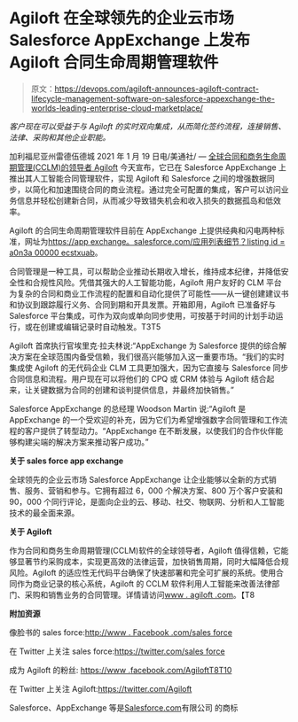 # Agiloft 在全球领先的企业云市场 Salesforce AppExchange 上发布 Agiloft 合同生命周期管理软件

> 原文：<https://devops.com/agiloft-announces-agiloft-contract-lifecycle-management-software-on-salesforce-appexchange-the-worlds-leading-enterprise-cloud-marketplace/>

*客户现在可以受益于与 Agiloft 的实时双向集成，从而简化签约流程，连接销售、法律、采购和其他企业职能。*

加利福尼亚州雷德伍德城 2021 年 1 月 19 日电/美通社/ — [全球合同和商务生命周期管理(CCLM)的领导者 Agiloft](https://c212.net/c/link/?t=0&l=en&o=3040010-1&h=318981635&u=https%3A%2F%2Fwww.agiloft.com%2F&a=Agiloft) 今天宣布，它已在 Salesforce AppExchange 上推出其人工智能合同管理软件，实现 Agiloft 和 Salesforce 之间的增强数据同步，以简化和加速围绕合同的商业流程。通过完全可配置的集成，客户可以访问业务信息并轻松创建新合同，从而减少导致错失机会和收入损失的数据孤岛和低效率。

 Agiloft 的合同生命周期管理软件目前在 AppExchange 上提供经典和闪电两种标准，网址为[](https://c212.net/c/link/?t=0&l=en&o=3040010-1&h=4109526294&u=https%3A%2F%2Fappexchange.salesforce.com%2FappxListingDetail%3FlistingId%3Da0N3A00000EcstxUAB&a=%C2%A0)[https://app exchange。salesforce.com/<wbr>应用列表细节？listing id =<wbr>a0n3a 00000 ecstxuab](https://c212.net/c/link/?t=0&l=en&o=3040010-1&h=2278786015&u=https%3A%2F%2Fappexchange.salesforce.com%2FappxListingDetail%3FlistingId%3Da0N3A00000EcstxUAB&a=https%3A%2F%2Fappexchange.salesforce.com%2FappxListingDetail%3FlistingId%3Da0N3A00000EcstxUAB)。  

合同管理是一种工具，可以帮助企业推动长期收入增长，维持成本纪律，并降低安全性和合规性风险。凭借其强大的人工智能功能，Agiloft 用户友好的 CLM 平台为复杂的合同和商业工作流程的配置和自动化提供了可能性——从一键创建建议书和协议到跟踪履行义务、合同到期和开具发票。开箱即用，Agiloft 已准备好与 Salesforce 平台集成，可作为双向或单向同步使用，可按基于时间的计划手动运行，或在创建或编辑记录时自动触发。T3T5

Agiloft 首席执行官埃里克·拉夫林说:“AppExchange 为 Salesforce 提供的综合解决方案在全球范围内备受信赖，我们很高兴能够加入这一重要市场。“我们的实时集成使 Agiloft 的无代码企业 CLM 工具更加强大，因为它直接与 Salesforce 同步合同信息和流程。用户现在可以将他们的 CPQ 或 CRM 体验与 Agiloft 结合起来，让关键数据为合同的创建和谈判提供信息，并最终加快销售。”

Salesforce AppExchange 的总经理 Woodson Martin 说:“Agiloft 是 AppExchange 的一个受欢迎的补充，因为它们为希望增强数字合同管理和工作流程的客户提供了转型动力。“AppExchange 在不断发展，以使我们的合作伙伴能够构建尖端的解决方案来推动客户成功。”

**关于 sales force app exchange**

全球领先的企业云市场 Salesforce AppExchange 让企业能够以全新的方式销售、服务、营销和参与。它拥有超过 6，000 个解决方案、800 万个客户安装和 90，000 个同行评论，是面向企业的云、移动、社交、物联网、分析和人工智能技术的最全面来源。

**关于 Agiloft**

作为合同和商务生命周期管理(CCLM)软件的全球领导者，Agiloft 值得信赖，它能够显著节约采购成本，实现更高效的法律运营，加快销售周期，同时大幅降低合规风险。Agiloft 的适应性无代码平台确保了快速部署和完全可扩展的系统。使用合同作为商业记录的核心系统，Agiloft 的 CCLM 软件利用人工智能来改善法律部门、采购和销售业务的合同管理。详情请访问[www . agiloft .<wbr>com](https://c212.net/c/link/?t=0&l=en&o=3040010-1&h=2240527045&u=http%3A%2F%2Fwww.agiloft.com%2F&a=www.agiloft.com)。【T8

**附加资源**

像脸书的 sales force:[http://www . Facebook .<wbr>com/sales force](https://c212.net/c/link/?t=0&l=en&o=3040010-1&h=3019463501&u=http%3A%2F%2Fwww.facebook.com%2Fsalesforce&a=http%3A%2F%2Fwww.facebook.com%2Fsalesforce)

在 Twitter 上关注 sales force:[https://twitter.com/<wbr>sales force](https://c212.net/c/link/?t=0&l=en&o=3040010-1&h=1290057625&u=https%3A%2F%2Ftwitter.com%2Fsalesforce&a=https%3A%2F%2Ftwitter.com%2Fsalesforce)

成为 Agiloft 的粉丝: [https://www .<wbr>facebook.com/AgiloftT8T10](https://c212.net/c/link/?t=0&l=en&o=3040010-1&h=3452815856&u=https%3A%2F%2Fwww.facebook.com%2FAgiloft&a=https%3A%2F%2Fwww.facebook.com%2FAgiloft)

在 Twitter 上关注 Agiloft:[https://twitter.com/<wbr>Agiloft](https://c212.net/c/link/?t=0&l=en&o=3040010-1&h=1281024801&u=https%3A%2F%2Ftwitter.com%2FAgiloft&a=https%3A%2F%2Ftwitter.com%2FAgiloft)

Salesforce、AppExchange 等是[Salesforce.com](https://salesforce.com/)有限公司 的商标
